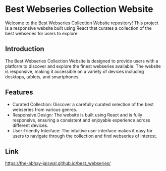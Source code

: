 # Best Webseries Collection Website

Welcome to the Best Webseries Collection Website repository! This project is a responsive website built using React that curates a collection of the best webseries for users to explore.

## Introduction

The Best Webseries Collection Website is designed to provide users with a platform to discover and explore the finest webseries available. The website is responsive, making it accessible on a variety of devices including desktops, tablets, and smartphones.

## Features

- Curated Collection: Discover a carefully curated selection of the best webseries from various genres.
- Responsive Design: The website is built using React and is fully responsive, ensuring a consistent and enjoyable experience across different devices.
- User-friendly Interface: The intuitive user interface makes it easy for users to navigate through the collection and find webseries of interest.

## Link

https://the-abhay-jaiswal.github.io/best_webseries/
